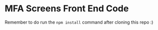# MFA Screens Front End Code

Remember to do run the `npm install` command after cloning this repo :) 
